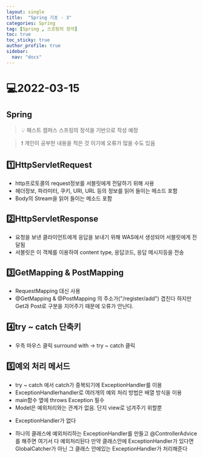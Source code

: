 ```yaml
---
layout: single
title:  "Spring 기초 - 3"
categories: Spring
tag: [Spring , 스프링의 정석]
toc: true
toc_sticky: true
author_profile: true
sidebar:
  nav: "docs"
---
```


# 💻2022-03-15

## Spring

<!--Quote-->
> 💡 패스트 캠퍼스 스프링의 정석을 기반으로 작성 예정

> ❗ 개인이 공부한 내용을 적은 것 이기에 오류가 많을 수도 있음


## 1️⃣HttpServletRequest

- http프로토콜의 request정보를 서블릿에게 전달하기 위해 사용
- 헤더정보, 파라미터, 쿠키, URI, URL 등의 정보를 읽어 들이는 메소드 포함
- Body의 Stream을 읽어 들이는 메소드 포함

## 2️⃣HttpServletResponse

- 요청을 보낸 클라이언트에게 응답을 보내기 위해 WAS에서 생성되어 서블릿에게 전달됨
- 서블릿은 이 객체를 이용하여 content type, 응답코드, 응답 메시지등을 전송

## 3️⃣GetMapping & PostMapping

<script src="https://gist.github.com/kimyeong96/be270e04b645b598d4b00dbe5972727a.js"></script>

- RequestMapping 대신 사용
- @GetMapping & @PostMapping 의 주소가("/register/add") 겹친다 하지만 Get과 Post로 구분을 지어주기 때문에 오류가 안난다.

## 4️⃣try ~ catch 단축키

- 우측 마우스 클릭 surround with → try ~ catch 클릭

## 5️⃣예외 처리 메서드

<script src="https://gist.github.com/kimyeong96/96d1fd6454078f30ea166c5c1ac0f365.js"></script>

- try ~ catch 에서 catch가 중복되기에 ExceptionHandler를 이용
- ExceptionHandlerhandler로 여러개의 예외 처리 방법은 배열 방식을 이용
- main함수 옆에 throws Exception 필수
- Model은 예외처리와는 관계가 없음. 단지 view로 넘겨주기 위할뿐

<script src="https://gist.github.com/kimyeong96/b0af5a5f1c3e145d12abc715c1f273ab.js"></script>

- ExceptionHandler가 없다

<script src="https://gist.github.com/kimyeong96/539d88f1bd7c00a84332e5dac0bf54a1.js"></script>

- 하나의 클래스에 예외처리하는 ExceptionHandler를 만들고 @ControllerAdvice를 해주면 여기서 다 예외처리된다 만약 클래스안에  ExceptionHandler가 있다면 GlobalCatcher가 아닌 그 클래스 안에있는  ExceptionHandler가 처리해준다